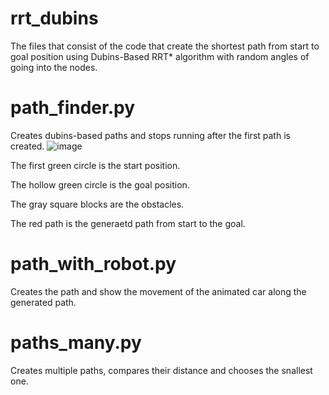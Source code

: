 # rrt_dubins
The files that consist of the code that create the shortest path from start to goal position using Dubins-Based RRT* algorithm with random angles of going into the nodes.



# path_finder.py 
Creates dubins-based paths and stops running after the first path is created.
![image](https://user-images.githubusercontent.com/47181212/231216252-dbfe68a0-dbc1-4999-8435-cb6c5439a7d0.png)

The first green circle is the start position.

The hollow green circle is the goal position.

The gray square blocks are the obstacles.

The red path is the generaetd path from start to the goal.

# path_with_robot.py
Creates the path and show the movement of the animated car along the generated path.

# paths_many.py 
Creates multiple paths, compares their distance and chooses the snallest one. 
